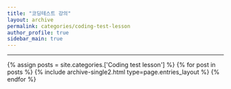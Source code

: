 ```yaml
---
title: "코딩테스트 강의"
layout: archive
permalink: categories/coding-test-lesson
author_profile: true
sidebar_main: true
---
```


<!-- 공백이 포함되어 있는 카테고리 이름의 경우 site.categories.['a b c'] 이런식으로! -->

***

{% assign posts = site.categories.['Coding test lesson'] %}
{% for post in posts %} {% include archive-single2.html type=page.entries_layout %} {% endfor %}
